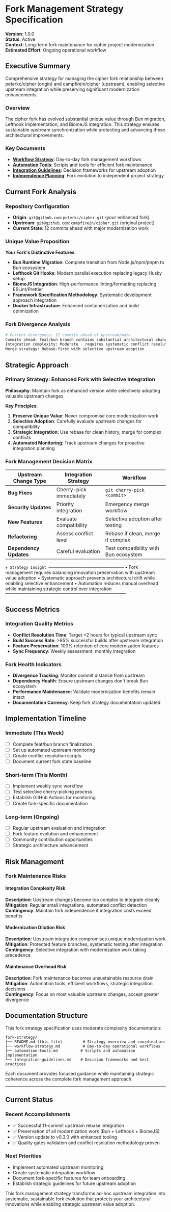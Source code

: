 # Fork Management Strategy Specification

**Version**: 1.0.0  
**Status**: Active  
**Context**: Long-term fork maintenance for cipher project modernization  
**Estimated Effort**: Ongoing operational workflow  

## Executive Summary

Comprehensive strategy for managing the cipher fork relationship between peterkc/cipher (origin) and campfirein/cipher (upstream), enabling selective upstream integration while preserving significant modernization enhancements.

### Overview
The cipher fork has evolved substantial unique value through Bun migration, Lefthook implementation, and BiomeJS integration. This strategy ensures sustainable upstream synchronization while protecting and advancing these architectural improvements.

### Key Documents
- **[Workflow Strategy](workflow-strategy.md)**: Day-to-day fork management workflows
- **[Automation Tools](automation-tools.md)**: Scripts and tools for efficient fork maintenance  
- **[Integration Guidelines](integration-guidelines.md)**: Decision frameworks for upstream adoption
- **[Independence Planning](independence-planning.md)**: Fork evolution to independent project strategy

## Current Fork Analysis

### Repository Configuration
- **Origin**: `git@github.com:peterkc/cipher.git` (your enhanced fork)
- **Upstream**: `git@github.com:campfirein/cipher.git` (original project)
- **Current State**: 12 commits ahead with major modernization work

### Unique Value Proposition

**Your Fork's Distinctive Features**:
- **Bun Runtime Migration**: Complete transition from Node.js/npm/pnpm to Bun ecosystem
- **Lefthook Git Hooks**: Modern parallel execution replacing legacy Husky setup
- **BiomeJS Integration**: High-performance linting/formatting replacing ESLint/Prettier
- **Framework Specification Methodology**: Systematic development approach integration
- **Docker Infrastructure**: Enhanced containerization and build optimization

### Fork Divergence Analysis
```bash
# Current divergence: 12 commits ahead of upstream/main
Commits ahead: feat/bun branch contains substantial architectural changes
Integration complexity: Moderate - requires systematic conflict resolution
Merge strategy: Rebase-first with selective upstream adoption
```

## Strategic Approach

### Primary Strategy: **Enhanced Fork with Selective Integration**

**Philosophy**: Maintain fork as enhanced version while selectively adopting valuable upstream changes

**Key Principles**:
1. **Preserve Unique Value**: Never compromise core modernization work
2. **Selective Adoption**: Carefully evaluate upstream changes for compatibility  
3. **Strategic Integration**: Use rebase for clean history, merge for complex conflicts
4. **Automated Monitoring**: Track upstream changes for proactive integration planning

### Fork Management Decision Matrix

| Upstream Change Type | Integration Strategy | Workflow |
|---------------------|---------------------|----------|
| **Bug Fixes** | Cherry-pick immediately | `git cherry-pick <commit>` |
| **Security Updates** | Priority integration | Emergency merge workflow |
| **New Features** | Evaluate compatibility | Selective adoption after testing |
| **Refactoring** | Assess conflict level | Rebase if clean, merge if complex |
| **Dependency Updates** | Careful evaluation | Test compatibility with Bun ecosystem |

`★ Strategy Insight ─────────────────────────────────`
• Fork management requires balancing innovation preservation with upstream value adoption
• Systematic approach prevents architectural drift while enabling selective enhancement
• Automation reduces manual overhead while maintaining strategic control over integration
`─────────────────────────────────────────────────────`

## Success Metrics

### Integration Quality Metrics
- **Conflict Resolution Time**: Target <2 hours for typical upstream sync
- **Build Success Rate**: >95% successful builds after upstream integration
- **Feature Preservation**: 100% retention of core modernization features
- **Sync Frequency**: Weekly assessment, monthly integration

### Fork Health Indicators
- **Divergence Tracking**: Monitor commit distance from upstream
- **Dependency Health**: Ensure upstream changes don't break Bun ecosystem
- **Performance Maintenance**: Validate modernization benefits remain intact
- **Documentation Currency**: Keep fork strategy documentation updated

## Implementation Timeline

### Immediate (This Week)
- [ ] Complete feat/bun branch finalization
- [ ] Set up automated upstream monitoring
- [ ] Create conflict resolution scripts
- [ ] Document current fork state baseline

### Short-term (This Month)  
- [ ] Implement weekly sync workflow
- [ ] Test selective cherry-picking process
- [ ] Establish GitHub Actions for monitoring
- [ ] Create fork-specific documentation

### Long-term (Ongoing)
- [ ] Regular upstream evaluation and integration
- [ ] Fork feature evolution and enhancement
- [ ] Community contribution opportunities
- [ ] Strategic architecture advancement

## Risk Management

### Fork Maintenance Risks

#### Integration Complexity Risk
**Description**: Upstream changes become too complex to integrate cleanly  
**Mitigation**: Regular small integrations, automated conflict detection  
**Contingency**: Maintain fork independence if integration costs exceed benefits

#### Modernization Dilution Risk
**Description**: Upstream integration compromises unique modernization work  
**Mitigation**: Protected feature branches, systematic testing after integration  
**Contingency**: Selective integration with modernization work taking precedence

#### Maintenance Overhead Risk
**Description**: Fork maintenance becomes unsustainable resource drain  
**Mitigation**: Automation tools, efficient workflows, strategic integration decisions  
**Contingency**: Focus on most valuable upstream changes, accept greater divergence

## Documentation Structure

This fork strategy specification uses moderate complexity documentation:

```
fork-strategy/
├── README.md (this file)         # Strategy overview and coordination
├── workflow-strategy.md          # Day-to-day operational workflows  
├── automation-tools.md          # Scripts and automation implementation
└── integration-guidelines.md    # Decision frameworks and best practices
```

Each document provides focused guidance while maintaining strategic coherence across the complete fork management approach.

---

## Current Status

### Recent Accomplishments
- ✅ Successful 11-commit upstream rebase integration
- ✅ Preservation of all modernization work (Bun + Lefthook + BiomeJS)
- ✅ Version update to v0.3.0 with enhanced tooling
- ✅ Quality gates validation and conflict resolution methodology proven

### Next Priorities  
- Implement automated upstream monitoring
- Create systematic integration workflow
- Document fork-specific features for team onboarding
- Establish strategic guidelines for future upstream adoption

This fork management strategy transforms ad-hoc upstream integration into systematic, sustainable fork evolution that protects your architectural innovations while enabling strategic upstream value adoption.